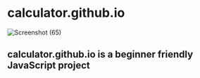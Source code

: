 # calculator.github.io 

![Screenshot (65)](https://github.com/Soumyajit-Koley/calculator.github.io/assets/140046905/160bb610-e49e-4a62-b9f6-dfdaf340d2f2)


## calculator.github.io is a beginner friendly JavaScript project
